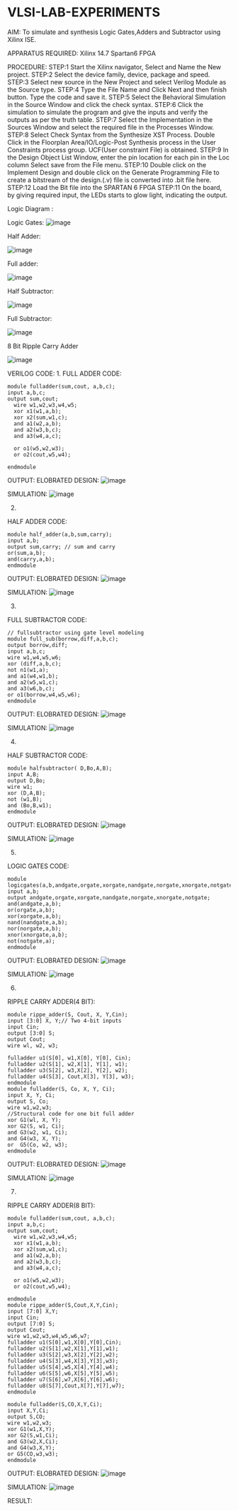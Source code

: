 # VLSI-LAB-EXPERIMENTS
AIM: To simulate and synthesis Logic Gates,Adders and Subtractor using Xilinx ISE.

APPARATUS REQUIRED: Xilinx 14.7 Spartan6 FPGA

PROCEDURE: STEP:1 Start the Xilinx navigator, Select and Name the New project. STEP:2 Select the device family, device, package and speed. STEP:3 Select new source in the New Project and select Verilog Module as the Source type. STEP:4 Type the File Name and Click Next and then finish button. Type the code and save it. STEP:5 Select the Behavioral Simulation in the Source Window and click the check syntax. STEP:6 Click the simulation to simulate the program and give the inputs and verify the outputs as per the truth table. STEP:7 Select the Implementation in the Sources Window and select the required file in the Processes Window. STEP:8 Select Check Syntax from the Synthesize XST Process. Double Click in the Floorplan Area/IO/Logic-Post Synthesis process in the User Constraints process group. UCF(User constraint File) is obtained. STEP:9 In the Design Object List Window, enter the pin location for each pin in the Loc column Select save from the File menu. STEP:10 Double click on the Implement Design and double click on the Generate Programming File to create a bitstream of the design.(.v) file is converted into .bit file here. STEP:12 Load the Bit file into the SPARTAN 6 FPGA STEP:11 On the board, by giving required input, the LEDs starts to glow light, indicating the output.

Logic Diagram :

Logic Gates:
![image](https://github.com/navaneethans/VLSI-LAB-EXPERIMENTS/assets/6987778/ee17970c-3ac9-4603-881b-88e2825f41a4)


Half Adder:

![image](https://github.com/navaneethans/VLSI-LAB-EXPERIMENTS/assets/6987778/0e1ecb96-0c25-4556-832b-aeeedfdfe7b9)


Full adder:

![image](https://github.com/navaneethans/VLSI-LAB-EXPERIMENTS/assets/6987778/9bb3964c-438f-469d-a3de-c1cca6f323fb)


Half Subtractor:

![image](https://github.com/navaneethans/VLSI-LAB-EXPERIMENTS/assets/6987778/731470b7-eb4e-49f8-8bb7-2994052a7184)



Full Subtractor:

![image](https://github.com/navaneethans/VLSI-LAB-EXPERIMENTS/assets/6987778/d66f874b-c1f2-44b3-a035-7149b56430c1)



8 Bit Ripple Carry Adder

![image](https://github.com/navaneethans/VLSI-LAB-EXPERIMENTS/assets/6987778/7385a408-40a5-4203-8050-b72818622d79)



VERILOG CODE:
1.
FULL ADDER CODE:
```
module fulladder(sum,cout, a,b,c);
input a,b,c;
output sum,cout;
  wire w1,w2,w3,w4,w5;
  xor x1(w1,a,b);
  xor x2(sum,w1,c);  
  and a1(w2,a,b);
  and a2(w3,b,c);
  and a3(w4,a,c);
  
  or o1(w5,w2,w3);
  or o2(cout,w5,w4);
   
endmodule
```
OUTPUT:
ELOBRATED DESIGN:
![image](https://github.com/Mohanasankaran/VLSI-LAB-EXP-1/assets/161284142/6a2848ed-8229-4aa8-a888-9e544410decc)

SIMULATION:
![image](https://github.com/Mohanasankaran/VLSI-LAB-EXP-1/assets/161284142/2d856f9b-a314-4e57-8bf5-b9a90fd87c37)

2.
HALF ADDER CODE:
```
module half_adder(a,b,sum,carry);
input a,b;
output sum,carry; // sum and carry
or(sum,a,b);
and(carry,a,b);
endmodule
```
OUTPUT:
ELOBRATED DESIGN:
![image](https://github.com/Mohanasankaran/VLSI-LAB-EXP-1/assets/161284142/f6785273-a02e-4c97-9822-748ca10034c3)

SIMULATION:
![image](https://github.com/Mohanasankaran/VLSI-LAB-EXP-1/assets/161284142/ae000486-57ea-4a6f-9629-0d3ef759375c)


3.
FULL SUBTRACTOR CODE:
```
// fullsubtractor using gate level modeling
module full_sub(borrow,diff,a,b,c);
output borrow,diff;
input a,b,c;
wire w1,w4,w5,w6;
xor (diff,a,b,c);
not n1(w1,a);
and a1(w4,w1,b);
and a2(w5,w1,c);
and a3(w6,b,c);
or o1(borrow,w4,w5,w6);
endmodule
```
OUTPUT:
ELOBRATED DESIGN:
![image](https://github.com/Mohanasankaran/VLSI-LAB-EXP-1/assets/161284142/3305ec67-04aa-45a9-940f-b91377368df7)

SIMULATION:
![image](https://github.com/Mohanasankaran/VLSI-LAB-EXP-1/assets/161284142/7ce1a211-df4d-4cfe-aa50-62eef0394483)


4.
HALF SUBTRACTOR CODE:
```
module halfsubtractor( D,Bo,A,B);
input A,B;
output D,Bo;
wire w1;
xor (D,A,B);
not (w1,B);
and (Bo,B,w1);
endmodule
```
OUTPUT:
ELOBRATED DESIGN:
![image](https://github.com/Mohanasankaran/VLSI-LAB-EXP-1/assets/161284142/8ee9cb6f-d1fb-485d-be17-6caea4cf53cc)

SIMULATION:
![image](https://github.com/Mohanasankaran/VLSI-LAB-EXP-1/assets/161284142/75b6ee6e-2691-4dce-98b9-9d35844cad94)


5.
LOGIC GATES CODE:
```
module logicgates(a,b,andgate,orgate,xorgate,nandgate,norgate,xnorgate,notgate);
input a,b;
output andgate,orgate,xorgate,nandgate,norgate,xnorgate,notgate;
and(andgate,a,b);
or(orgate,a,b);
xor(xorgate,a,b);
nand(nandgate,a,b);  
nor(norgate,a,b);
xnor(xnorgate,a,b);
not(notgate,a);
endmodule
```
OUTPUT:
ELOBRATED DESIGN:
![image](https://github.com/Mohanasankaran/VLSI-LAB-EXP-1/assets/161284142/062b9f76-41be-4835-9856-6c8f8257af9b)

SIMULATION:
![image](https://github.com/Mohanasankaran/VLSI-LAB-EXP-1/assets/161284142/e3455e34-9984-4e2e-9e1b-4e0eefa2770b)


6.
RIPPLE CARRY ADDER(4 BIT):
```
module rippe_adder(S, Cout, X, Y,Cin);
input [3:0] X, Y;// Two 4-bit inputs
input Cin;
output [3:0] S;
output Cout;
wire wl, w2, w3;

fulladder u1(S[0], w1,X[0], Y[0], Cin);
fulladder u2(S[1], w2,X[1], Y[1], w1);
fulladder u3(S[2], w3,X[2], Y[2], w2);
fulladder u4(S[3], Cout,X[3], Y[3], w3);
endmodule
module fulladder(S, Co, X, Y, Ci);
input X, Y, Ci;
output S, Co;
wire w1,w2,w3;
//Structural code for one bit full adder 
xor G1(wl, X, Y);
xor G2(S, w1, Ci);
and G3(w2, w1, Ci);
and G4(w3, X, Y);
or  G5(Co, w2, w3);
endmodule
```
OUTPUT:
ELOBRATED DESIGN:
![image](https://github.com/Mohanasankaran/VLSI-LAB-EXP-1/assets/161284142/1c181e41-0e2c-47ca-bf21-f4ab24a457da)

SIMULATION:
![image](https://github.com/Mohanasankaran/VLSI-LAB-EXP-1/assets/161284142/a025f16f-b94b-4df6-a6b9-21375ffa7696)


7.
RIPPLE CARRY ADDER(8 BIT):
```
module fulladder(sum,cout, a,b,c);
input a,b,c;
output sum,cout;
  wire w1,w2,w3,w4,w5;
  xor x1(w1,a,b);
  xor x2(sum,w1,c);  
  and a1(w2,a,b);
  and a2(w3,b,c);
  and a3(w4,a,c);
  
  or o1(w5,w2,w3);
  or o2(cout,w5,w4);
    
endmodule
module rippe_adder(S,Cout,X,Y,Cin);
input [7:0] X,Y;
input Cin;
output [7:0] S;
output Cout;
wire w1,w2,w3,w4,w5,w6,w7;
fulladder u1(S[0],w1,X[0],Y[0],Cin);
fulladder u2(S[1],w2,X[1],Y[1],w1);
fulladder u3(S[2],w3,X[2],Y[2],w2);
fulladder u4(S[3],w4,X[3],Y[3],w3);
fulladder u5(S[4],w5,X[4],Y[4],w4);
fulladder u6(S[5],w6,X[5],Y[5],w5);
fulladder u7(S[6],w7,X[6],Y[6],w6);
fulladder u8(S[7],Cout,X[7],Y[7],w7);
endmodule

module fulladder(S,CO,X,Y,Ci);
input X,Y,Ci;
output S,CO;
wire w1,w2,w3;
xor G1(w1,X,Y);
xor G2(S,w1,Ci);
and G3(w2,X,Ci);
and G4(w3,X,Y);
or G5(CO,w3,w3);
endmodule
```
OUTPUT:
ELOBRATED DESIGN:
![image](https://github.com/Mohanasankaran/VLSI-LAB-EXP-1/assets/161284142/ebea7985-d2f4-402f-b49c-8967c5b8b135)

SIMULATION:
![image](https://github.com/Mohanasankaran/VLSI-LAB-EXP-1/assets/161284142/5118d134-c800-4b23-9c3e-a0d734cf013f)


RESULT:

